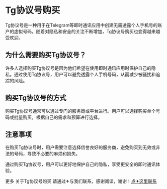 # Tg协议号购买

Tg协议号是一种用于在Telegram等即时通讯应用中创建无需透露个人手机号的账户的虚拟号码。随着对隐私和安全的关注不断增加，Tg协议号购买也变得越来越受欢迎。

## 为什么需要购买Tg协议号？

许多人选择购买Tg协议号是因为他们希望在使用即时通讯应用时保护自己的隐私。通过使用Tg协议号，用户可以避免透露个人手机号码，从而减少被骚扰和追踪的风险。

## 购买Tg协议号的方式

购买Tg协议号通常可以通过专门的服务商或平台进行。用户可以选择购买单个号码或批量购买，根据自己的需求和预算进行选择。

## 注意事项

在购买Tg协议号时，用户需要注意选择信誉良好的服务商，避免购买到无效或非法的号码，导致不必要的麻烦和损失。

通过购买Tg协议号，用户可以更好地保护自己的隐私，享受更安全的即时通讯体验。

更多 关于Tg协议号购买 请通过✈与我们联系，感谢阅读，谢谢！[点✈这里联系](https://t.me/lm66bot)